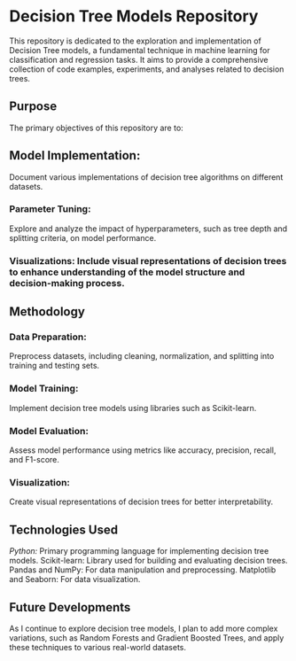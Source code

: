 # Decision Tree Models Repository
This repository is dedicated to the exploration and implementation of Decision Tree models, a fundamental technique in machine learning for classification and regression tasks. It aims to provide a comprehensive collection of code examples, experiments, and analyses related to decision trees.

## Purpose
The primary objectives of this repository are to:

## Model Implementation:
Document various implementations of decision tree algorithms on different datasets.
### Parameter Tuning:
Explore and analyze the impact of hyperparameters, such as tree depth and splitting criteria, on model performance.
### Visualizations: Include visual representations of decision trees to enhance understanding of the model structure and decision-making process.
## Methodology
### Data Preparation:
Preprocess datasets, including cleaning, normalization, and splitting into training and testing sets.
### Model Training:
Implement decision tree models using libraries such as Scikit-learn.
### Model Evaluation:
Assess model performance using metrics like accuracy, precision, recall, and F1-score.
### Visualization:
Create visual representations of decision trees for better interpretability.
## Technologies Used
*Python:* Primary programming language for implementing decision tree models.
Scikit-learn: Library used for building and evaluating decision trees.
Pandas and NumPy: For data manipulation and preprocessing.
Matplotlib and Seaborn: For data visualization.
## Future Developments
As I continue to explore decision tree models, I plan to add more complex variations, such as Random Forests and Gradient Boosted Trees, and apply these techniques to various real-world datasets.
